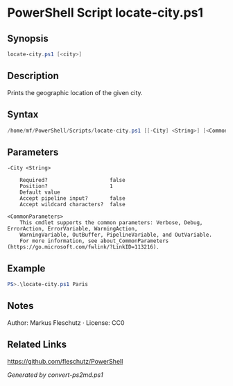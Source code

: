 # PowerShell Script locate-city.ps1

## Synopsis
```powershell
locate-city.ps1 [<city>]
```

## Description
Prints the geographic location of the given city.

## Syntax
```powershell
/home/mf/PowerShell/Scripts/locate-city.ps1 [[-City] <String>] [<CommonParameters>]
```

## Parameters

```
-City <String>
    
    Required?                    false
    Position?                    1
    Default value                
    Accept pipeline input?       false
    Accept wildcard characters?  false
```

```
<CommonParameters>
    This cmdlet supports the common parameters: Verbose, Debug, ErrorAction, ErrorVariable, WarningAction, 
    WarningVariable, OutBuffer, PipelineVariable, and OutVariable.
    For more information, see about_CommonParameters (https://go.microsoft.com/fwlink/?LinkID=113216).
```

## Example
```powershell
PS>.\locate-city.ps1 Paris
```


## Notes
Author: Markus Fleschutz · License: CC0

## Related Links
https://github.com/fleschutz/PowerShell

*Generated by convert-ps2md.ps1*
